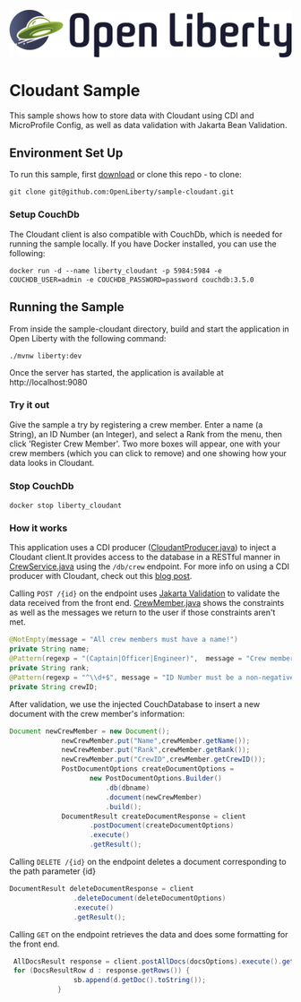 ![](https://github.com/OpenLiberty/open-liberty/blob/master/logos/logo_horizontal_light_navy.png)
# Cloudant Sample
This sample shows how to store data with Cloudant using CDI and MicroProfile Config, as well as data validation with Jakarta Bean Validation.
## Environment Set Up
To run this sample, first [download](https://github.com/OpenLiberty/sample-cloudant/archive/main.zip) or clone this repo - to clone:
```
git clone git@github.com:OpenLiberty/sample-cloudant.git
```
### Setup CouchDb
The Cloudant client is also compatible with CouchDb, which is needed for running the sample locally. If you have Docker installed, you can use the following:
```
docker run -d --name liberty_cloudant -p 5984:5984 -e COUCHDB_USER=admin -e COUCHDB_PASSWORD=password couchdb:3.5.0
```
## Running the Sample
From inside the sample-cloudant directory, build and start the application in Open Liberty with the following command:
```
./mvnw liberty:dev
```
Once the server has started, the application is available at http://localhost:9080
### Try it out
Give the sample a try by registering a crew member. Enter a name (a String), an ID Number (an Integer), and select a Rank from the menu, then click 'Register Crew Member'.
Two more boxes will appear, one with your crew members (which you can click to remove) and one showing how your data looks in Cloudant.
### Stop CouchDb
```
docker stop liberty_cloudant
```
### How it works
This application uses a CDI producer ([CloudantProducer.java](https://github.com/OpenLiberty/sample-cloudant/blob/main/src/main/java/io/openliberty/sample/cloudant/CloudantProducer.java)) to inject a Cloudant client.It provides access to the database in a RESTful manner in [CrewService.java](https://github.com/OpenLiberty/sample-cloudant/blob/main/src/main/java/io/openliberty/sample/application/CrewService.java) using the `/db/crew` endpoint. For more info on using a CDI producer with Cloudant, check out this [blog post](https://openliberty.io/blog/2024/12/09/cloudant-with-open-liberty.html).

Calling `POST /{id}` on the endpoint uses [Jakarta Validation](https://openliberty.io/guides/bean-validation.html) to validate the data received from the front end. [CrewMember.java](https://github.com/OpenLiberty/sample-cloudant/blob/main/src/main/java/io/openliberty/sample/application/CrewMember.java) shows the constraints as well as the messages we return to the user if those constraints aren't met.
```java
@NotEmpty(message = "All crew members must have a name!")
private String name;
@Pattern(regexp = "(Captain|Officer|Engineer)",  message = "Crew member must be one of the listed ranks!")
private String rank;
@Pattern(regexp = "^\\d+$", message = "ID Number must be a non-negative integer!")
private String crewID;
```
After validation, we use the injected CouchDatabase to insert a new document with the crew member's information:
```java
Document newCrewMember = new Document();
             newCrewMember.put("Name",crewMember.getName());
             newCrewMember.put("Rank",crewMember.getRank());
             newCrewMember.put("CrewID",crewMember.getCrewID());
             PostDocumentOptions createDocumentOptions =
                    new PostDocumentOptions.Builder()
                        .db(dbname)
                        .document(newCrewMember)
                        .build();
             DocumentResult createDocumentResponse = client
                    .postDocument(createDocumentOptions)
                    .execute()
                    .getResult();
```
Calling `DELETE /{id}` on the endpoint deletes a document corresponding to the path parameter {id}
```java
DocumentResult deleteDocumentResponse = client
                .deleteDocument(deleteDocumentOptions)
                .execute()
                .getResult();
```
Calling `GET` on the endpoint retrieves the data and does some formatting for the front end.
```java
 AllDocsResult response = client.postAllDocs(docsOptions).execute().getResult();
 for (DocsResultRow d : response.getRows()) {
                sb.append(d.getDoc().toString());
            }
```
